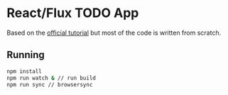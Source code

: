 # React/Flux TODO App

Based on the [official tutorial](https://facebook.github.io/flux/docs/todo-list.html) but most of 
the code is written from scratch.

## Running

```sh
npm install 
npm run watch & // run build
npm run sync // browsersync
```
